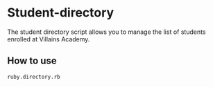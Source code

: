 # Student-directory #

The student directory script allows you to manage the list of students enrolled at Villains Academy.

## How to use ##

```shell
ruby.directory.rb
```
